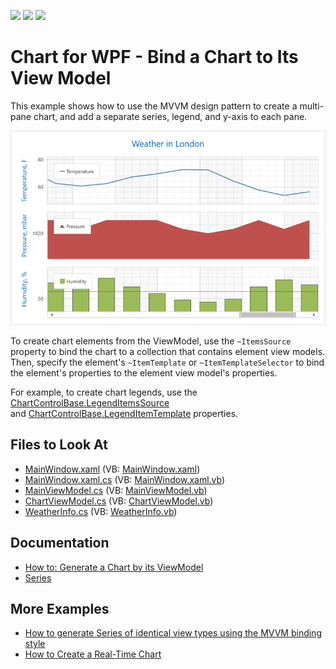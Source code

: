 <!-- default badges list -->
![](https://img.shields.io/endpoint?url=https://codecentral.devexpress.com/api/v1/VersionRange/128568724/22.2.2%2B)
[![](https://img.shields.io/badge/Open_in_DevExpress_Support_Center-FF7200?style=flat-square&logo=DevExpress&logoColor=white)](https://supportcenter.devexpress.com/ticket/details/T541777)
[![](https://img.shields.io/badge/📖_How_to_use_DevExpress_Examples-e9f6fc?style=flat-square)](https://docs.devexpress.com/GeneralInformation/403183)
<!-- default badges end -->

# Chart for WPF - Bind a Chart to Its View Model

This example shows how to use the MVVM design pattern to create a multi-pane chart, and add a separate series, legend, and y-axis to each pane.

![Resulting chart](Images/resulting-image.png)

To create chart elements from the ViewModel, use the `~ItemsSource` property to bind the chart to a collection that contains element view models. Then, specify the element's `~ItemTemplate` or `~ItemTemplateSelector` to bind the element's properties to the element view model's properties. 

For example, to create chart legends, use the [ChartControlBase.LegendItemsSource](https://docs.devexpress.com/WPF/DevExpress.Xpf.Charts.ChartControlBase.LegendItemsSource?p=netframework) and [ChartControlBase.LegendItemTemplate](https://docs.devexpress.com/WPF/DevExpress.Xpf.Charts.ChartControlBase.LegendItemTemplate?p=netframework) properties.

## Files to Look At

* [MainWindow.xaml](./CS/MvvmSample/View/MainWindow.xaml) (VB: [MainWindow.xaml](./VB/MvvmSample/View/MainWindow.xaml))
* [MainWindow.xaml.cs](./CS/MvvmSample/View/MainWindow.xaml.cs) (VB: [MainWindow.xaml.vb](./VB/MvvmSample/View/MainWindow.xaml.vb))
* [MainViewModel.cs](./CS/MvvmSample/ViewModel/MainViewModel.cs) (VB: [MainViewModel.vb](./VB/MvvmSample/ViewModel/MainViewModel.vb))
* [ChartViewModel.cs](./CS/MvvmSample/ViewModel/ChartViewModel.cs) (VB: [ChartViewModel.vb](./VB/MvvmSample/ViewModel/ChartViewModel.vb))
* [WeatherInfo.cs](./CS/MvvmSample/Model/WeatherInfo.cs) (VB: [WeatherInfo.vb](./VB/MvvmSample/Model/WeatherInfo.vb))

## Documentation

* [How to: Generate a Chart by its ViewModel](https://docs.devexpress.com/WPF/120179/controls-and-libraries/charts-suite/chart-control/examples/chart-elements/how-to-generate-a-chart-by-its-viewmodel?p=netframework)
* [Series](https://docs.devexpress.com/WPF/6339/controls-and-libraries/charts-suite/chart-control/series/series)

## More Examples

* [How to generate Series of identical view types using the MVVM binding style](https://github.com/DevExpress-Examples/how-to-generate-series-of-identical-view-types-using-the-mvvm-binding-style-t513360)
* [How to Create a Real-Time Chart](https://github.com/DevExpress-Examples/wpf-charts-create-real-time-chart)
